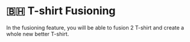 # 🇧🇭 T-shirt Fusioning

In the fusioning feature, you will be able to fusion 2 T-shirt  and create a whole new better T-shirt.

